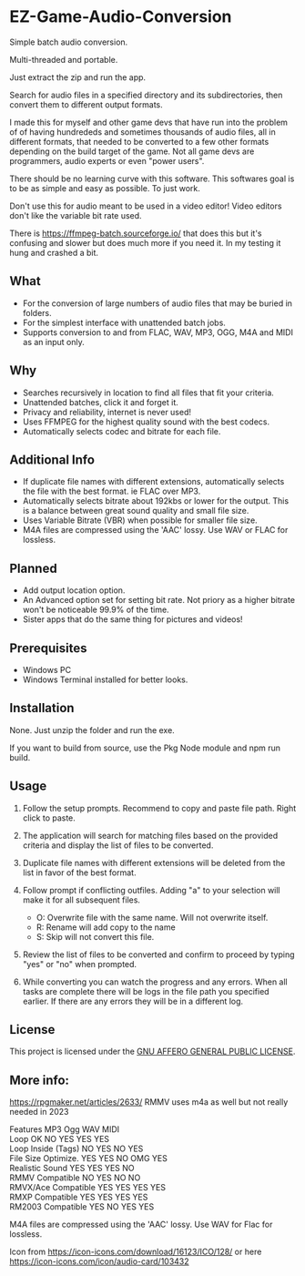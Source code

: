 # EZ-Game-Audio-Conversion

Simple batch audio conversion.

Multi-threaded and portable.

Just extract the zip and run the app.

Search for audio files in a specified directory and its subdirectories, then convert them to different output formats.  

I made this for myself and other game devs that have run into the problem of of having hundrededs and sometimes thousands of audio files, all in different formats, that needed to be converted to a few other formats depending on the build target of the game. Not all game devs are programmers, audio experts or even "power users". 

There should be no learning curve with this software. This softwares goal is to be as simple and easy as possible. To just work.

Don't use this for audio meant to be used in a video editor! Video editors don't like the variable bit rate used.

There is https://ffmpeg-batch.sourceforge.io/ that does this but it's confusing and slower but does much more if you need it. In my testing it hung and crashed a bit.


## What

- For the conversion of large numbers of audio files that may be buried in folders.
- For the simplest interface with unattended batch jobs.
- Supports conversion to and from FLAC, WAV, MP3, OGG, M4A and MIDI as an input only.

## Why

- Searches recursively in location to find all files that fit your criteria.
- Unattended batches, click it and forget it.
- Privacy and reliability, internet is never used!
- Uses FFMPEG for the highest quality sound with the best codecs.
- Automatically selects codec and bitrate for each file.

## Additional Info

- If duplicate file names with different extensions, automatically selects the file with the best format. ie FLAC over MP3.
- Automatically selects bitrate about 192kbs or lower for the output. This is a balance between great sound quality and small file size.
- Uses Variable Bitrate (VBR) when possible for smaller file size.
- M4A files are compressed using the 'AAC' lossy. Use WAV or FLAC for lossless.

## Planned

- Add output location option.
- An Advanced option set for setting bit rate. Not priory as a higher bitrate won't be noticeable 99.9% of the time.
- Sister apps that do the same thing for pictures and videos!

## Prerequisites

- Windows PC
- Windows Terminal installed for better looks.

## Installation

None.
Just unzip the folder and run the exe.

If you want to build from source, use the Pkg Node module and npm run build.

## Usage

1. Follow the setup prompts. Recommend to copy and paste file path. Right click to paste.

2. The application will search for matching files based on the provided criteria and display the list of files to be converted.

3. Duplicate file names with different extensions will be deleted from the list in favor of the best format.

4. Follow prompt if conflicting outfiles. Adding "a" to your selection will make it for all subsequent files.
   - O: Overwrite file with the same name. Will not overwrite itself.
   - R: Rename will add copy to the name
   - S: Skip will not convert this file.
   
5. Review the list of files to be converted and confirm to proceed by typing "yes" or "no" when prompted.

6. While converting you can watch the progress and any errors. When all tasks are complete there will be logs in the file path you specified earlier. If there are any errors they will be in a different log.

## License

This project is licensed under the [GNU AFFERO GENERAL PUBLIC LICENSE](https://www.gnu.org/licenses/agpl-3.0.txt).

## More info:

https://rpgmaker.net/articles/2633/
RMMV uses m4a as well but not really needed in 2023

Features	            MP3	Ogg	WAV	MIDI  
Loop OK	            NO	   YES	YES	YES  
Loop Inside (Tags)	NO	   YES	NO	   YES  
File Size Optimize.	YES	YES	NO	   OMG YES  
Realistic Sound	   YES	YES	YES	NO  
RMMV Compatible	   NO	   YES	NO	   NO  
RMVX/Ace Compatible	YES	YES	YES	YES  
RMXP Compatible	   YES	YES	YES	YES  
RM2003 Compatible	   YES	NO	   YES	YES  

M4A files are compressed using the 'AAC' lossy.
Use WAV for Flac for lossless.


Icon from https://icon-icons.com/download/16123/ICO/128/
or here https://icon-icons.com/icon/audio-card/103432